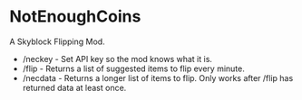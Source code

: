 # NotEnoughCoins
A Skyblock Flipping Mod.

<ul>
<li>/neckey <key> - Set API key so the mod knows what it is.</li>
<li>/flip - Returns a list of suggested items to flip every minute.</li>
<li>/necdata - Returns a longer list of items to flip. Only works after /flip has returned data at least once.</li>
</ul>